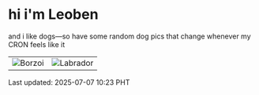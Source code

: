 # hi i'm Leoben

and i like dogs—so have some random dog pics that change whenever my CRON feels like it

|  |  |
|--------|----------|
| ![Borzoi](https://random-dog-vercel.vercel.app/api/random-borzoi?v=1751855017) | ![Labrador](https://random-dog-vercel.vercel.app/api/random-labrador?v=1751855017) |

Last updated: 2025-07-07 10:23 PHT
